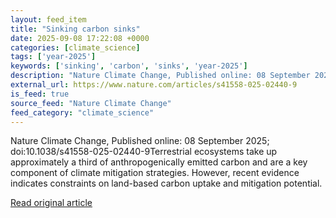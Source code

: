 ```yaml
---
layout: feed_item
title: "Sinking carbon sinks"
date: 2025-09-08 17:22:08 +0000
categories: [climate_science]
tags: ['year-2025']
keywords: ['sinking', 'carbon', 'sinks', 'year-2025']
description: "Nature Climate Change, Published online: 08 September 2025; doi:10"
external_url: https://www.nature.com/articles/s41558-025-02440-9
is_feed: true
source_feed: "Nature Climate Change"
feed_category: "climate_science"
---
```


Nature Climate Change, Published online: 08 September 2025; doi:10.1038/s41558-025-02440-9Terrestrial ecosystems take up approximately a third of anthropogenically emitted carbon and are a key component of climate mitigation strategies. However, recent evidence indicates constraints on land-based carbon uptake and mitigation potential.

[Read original article](https://www.nature.com/articles/s41558-025-02440-9)
